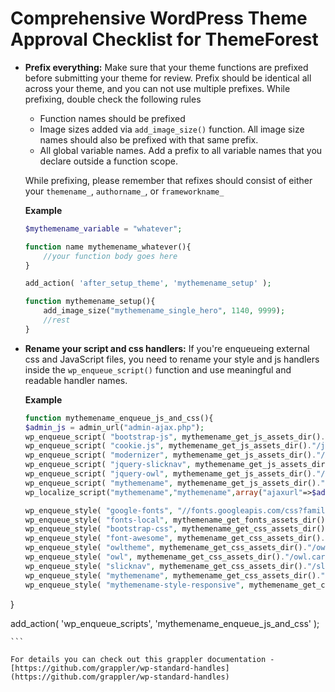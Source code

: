 # Comprehensive WordPress Theme Approval Checklist for ThemeForest


* **Prefix everything:** Make sure that your theme functions are prefixed before submitting your theme for review. Prefix should be identical all across your theme, and you can not use multiple prefixes. While prefixing, double check the following rules 
	* Function names should be prefixed
	* Image sizes added via `add_image_size()` function. All image size names should also be prefixed with that same prefix. 
	* All global variable names. Add a prefix to all variable names that you declare outside a function scope. 

	While prefixing, please remember that refixes should consist of either your `themename_`, `authorname_`, or `frameworkname_`

	**Example**
	
	```php
	$mythemename_variable = "whatever";
	
	function name mythemename_whatever(){
		//your function body goes here
	}
	
	add_action( 'after_setup_theme', 'mythemename_setup' );
	
	function mythemename_setup(){
		add_image_size("mythemename_single_hero", 1140, 9999);
		//rest
	}
	```
	
* **Rename your script and css handlers:** If you're enqueueing external css and JavaScript files, you need to rename your style and js handlers inside the `wp_enqueue_script()` function and use meaningful and readable handler names.  

	**Example** 
	
	```php
	function mythemename_enqueue_js_and_css(){
	$admin_js = admin_url("admin-ajax.php");
	wp_enqueue_script( "bootstrap-js", mythemename_get_js_assets_dir()."/bootstrap.js", array("jquery"), null,true );
	wp_enqueue_script( "cookie.js", mythemename_get_js_assets_dir()."/js.cookie.js", array("jquery"), null,true );
	wp_enqueue_script( "modernizer", mythemename_get_js_assets_dir()."/modernizr.custom.js", array("jquery"), null,true );
	wp_enqueue_script( "jquery-slicknav", mythemename_get_js_assets_dir()."/jquery.slicknav.min.js", array("jquery"), null,true );
	wp_enqueue_script( "jquery-owl", mythemename_get_js_assets_dir()."/owl.carousel.min.js", array("jquery"), null,true );
	wp_enqueue_script( "mythemename", mythemename_get_js_assets_dir()."/scripts.js", array("jquery"), "1.0.1", true);
	wp_localize_script("mythemename","mythemename",array("ajaxurl"=>$admin_js));

	wp_enqueue_style( "google-fonts", "//fonts.googleapis.com/css?family=Lora:400,400i,700,700i|Montserrat:300,400,700", null );
	wp_enqueue_style( "fonts-local", mythemename_get_fonts_assets_dir()."/selima.css", null );
	wp_enqueue_style( "bootstrap-css", mythemename_get_css_assets_dir()."/bootstrap.css", null );
	wp_enqueue_style( "font-awesome", mythemename_get_css_assets_dir()."/font-awesome.css", null );
	wp_enqueue_style( "owltheme", mythemename_get_css_assets_dir()."/owl.theme.default.min.css", null );
	wp_enqueue_style( "owl", mythemename_get_css_assets_dir()."/owl.carousel.min.css", null );
	wp_enqueue_style( "slicknav", mythemename_get_css_assets_dir()."/slicknav.css", null );
	wp_enqueue_style( "mythemename", mythemename_get_css_assets_dir()."/styles.css", null, "1.0.1" );
	wp_enqueue_style( "mythemename-style-responsive", mythemename_get_css_assets_dir()."/style-responsive.css", null );
}

add_action( 'wp_enqueue_scripts', 'mythemename_enqueue_js_and_css' );
	
	```
	
	For details you can check out this grappler documentation - [https://github.com/grappler/wp-standard-handles](https://github.com/grappler/wp-standard-handles)
